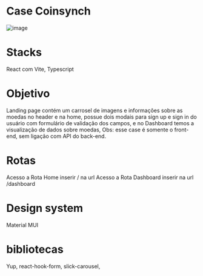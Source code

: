 # Case Coinsynch
![image](https://github.com/elianacris/coinsynch/assets/89935565/eb87231c-f295-4671-b334-d7cba1696676)


# Stacks 
React com Vite, Typescript 

# Objetivo 
Landing page contém um carrosel de imagens e informações sobre as moedas no header e na home, possue dois modais para sign up e sign in do usuário com formulário de validação dos campos, 
e no Dashboard temos a visualização de dados sobre moedas,
Obs: esse case é somente o front-end, sem ligação com API do back-end.

# Rotas 
Acesso a Rota Home inserir / na url 
Acesso a Rota Dashboard inserir na url /dashboard

# Design system
Material MUI 

# bibliotecas 
Yup,
react-hook-form, 
slick-carousel,
